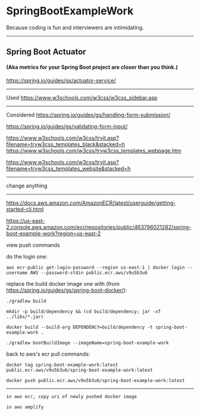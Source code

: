 # SpringBootExampleWork
Because coding is fun and interviewers are intimidating.

---

## Spring Boot Actuator 
#### (Aka metrics for your Spring Boot project are closer than you think.)
https://spring.io/guides/gs/actuator-service/

---
Used
https://www.w3schools.com/w3css/w3css_sidebar.asp

---

Considered
https://spring.io/guides/gs/handling-form-submission/

https://spring.io/guides/gs/validating-form-input/

https://www.w3schools.com/w3css/tryit.asp?filename=tryw3css_templates_black&stacked=h
https://www.w3schools.com/w3css/tryw3css_templates_webpage.htm

https://www.w3schools.com/w3css/tryit.asp?filename=tryw3css_templates_website&stacked=h


---

change anything


---

https://docs.aws.amazon.com/AmazonECR/latest/userguide/getting-started-cli.html


https://us-east-2.console.aws.amazon.com/ecr/repositories/public/463796021282/spring-boot-example-work?region=us-east-2

view push commands

do the login one: 

    aws ecr-public get-login-password --region us-east-1 | docker login --username AWS --password-stdin public.ecr.aws/v9u5b3u6

replace the build docker image one with (from https://spring.io/guides/gs/spring-boot-docker/):

    ./gradlew build

    mkdir -p build/dependency && (cd build/dependency; jar -xf ../libs/*.jar)
    
    docker build --build-arg DEPENDENCY=build/dependency -t spring-boot-example-work .
    
    ./gradlew bootBuildImage --imageName=spring-boot-example-work

back to aws's ecr pull commands:

    docker tag spring-boot-example-work:latest public.ecr.aws/v9u5b3u6/spring-boot-example-work:latest

    docker push public.ecr.aws/v9u5b3u6/spring-boot-example-work:latest


---

    in aws ecr, copy uri of newly pushed docker image

    in aws amplify
